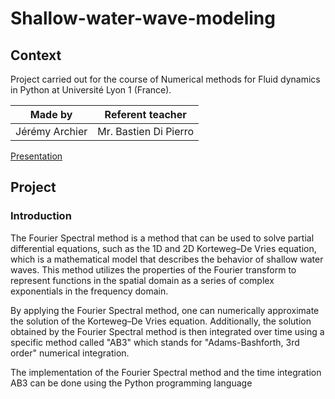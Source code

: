 # Shallow-water-wave-modeling
## Context
Project carried out for the course of Numerical methods for Fluid dynamics in Python at Université Lyon 1 (France).

| Made by | Referent teacher | 
| ------------- |:-------------:|
| Jérémy Archier | Mr. Bastien Di Pierro |


[Presentation](Report/Beamer_KdV_equation_spectral_method.pdf)


## Project
### Introduction
The Fourier Spectral method is a method that can be used to solve partial differential equations, such as the 1D and 2D Korteweg–De Vries equation, which is a mathematical model that describes the behavior of shallow water waves. This method utilizes the properties of the Fourier transform to represent functions in the spatial domain as a series of complex exponentials in the frequency domain.

By applying the Fourier Spectral method, one can numerically approximate the solution of the Korteweg–De Vries equation. Additionally, the solution obtained by the Fourier Spectral method is then integrated over time using a specific method called "AB3" which stands for "Adams-Bashforth, 3rd order" numerical integration.

The implementation of the Fourier Spectral method and the time integration AB3 can be done using the Python programming language
